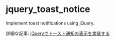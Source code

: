 # jquery_toast_notice
Implement toast notifications using jQuery.

詳細な記事: [jQueryでトースト通知の表示を実装する](https://it-web-life.com/jquery_toast_notice/)
